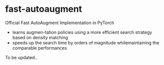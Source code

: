 # fast-autoaugment
Official Fast AutoAugment Implementation in PyTorch

- learns augmen-tation policies using a more efficient search strategy based on density matching
- speeds up the search time by orders of magnitude whilemaintaining the comparable performances

To be updated..
